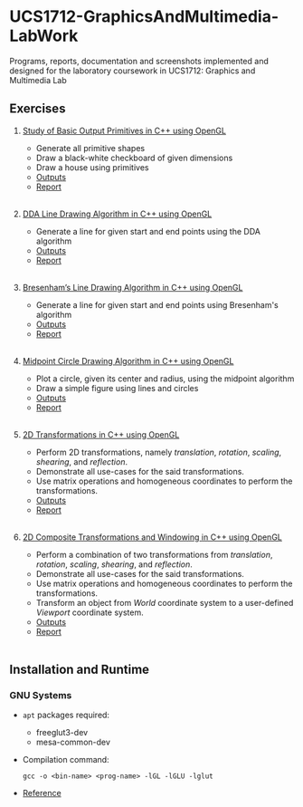# UCS1712-GraphicsAndMultimedia-LabWork

Programs, reports, documentation and screenshots implemented and designed for the laboratory coursework in UCS1712: Graphics and Multimedia Lab 

## Exercises

1. [Study of Basic Output Primitives in C++ using OpenGL](./Ex1-Primitives)
    - Generate all primitive shapes
    - Draw a black-white checkboard of given dimensions
    - Draw a house using primitives
    - [Outputs](./Ex1-Primitives/Outputs/)
    - [Report](./Ex1-Primitives/Report.pdf) 
    <br><br>

2. [DDA Line Drawing Algorithm in C++ using OpenGL](./Ex2-DDALineDrawing)
    - Generate a line for given start and end points using the DDA algorithm
    - [Outputs](./Ex2-DDALineDrawing/Outputs/)
    - [Report](./Ex2-DDALineDrawing/Report.pdf)
    <br><br>

3. [Bresenham’s Line Drawing Algorithm in C++ using OpenGL](./Ex3-BresenhamLineDrawing)
    - Generate a line for given start and end points using Bresenham's algorithm  
    - [Outputs](./Ex3-BresenhamLineDrawing/Outputs)
    - [Report](./Ex3-BresenhamLineDrawing/Report.pdf) 
    <br><br>

4. [Midpoint Circle Drawing Algorithm in C++ using OpenGL](./Ex4-MidpointCircleDrawing)
    - Plot a circle, given its center and radius, using the midpoint algorithm
    - Draw a simple figure using lines and circles
    - [Outputs](./Ex4-MidpointCircleDrawing/Outputs)
    - [Report](./Ex4-MidpointCircleDrawing/Report.pdf) 
    <br><br>
    
5. [2D Transformations in C++ using OpenGL](./Ex5-2DTransformations)
    - Perform 2D transformations, namely *translation*, *rotation*, *scaling*, *shearing*, and *reflection*.
    - Demonstrate all use-cases for the said transformations.
    - Use matrix operations and homogeneous coordinates to perform the transformations.
    - [Outputs](./Ex5-2DTransformations/Outputs)
    - [Report](./Ex5-2DTransformations/Report.pdf) 
    <br><br>
    
6. [2D Composite Transformations and Windowing in C++ using OpenGL](./Ex6-2DCompositeTransformations)
    - Perform a combination of two transformations from *translation*, *rotation*, *scaling*, *shearing*, and *reflection*.
    - Demonstrate all use-cases for the said transformations.
    - Use matrix operations and homogeneous coordinates to perform the transformations.
    - Transform an object from *World* coordinate system to a user-defined *Viewport* coordinate system.
    - [Outputs](./Ex6-2DCompositeTransformations/Outputs)
    - [Report](./Ex6-2DCompositeTransformations/Report.pdf) 
    <br><br>


## Installation and Runtime

### GNU Systems

- `apt` packages required:
    - freeglut3-dev
    - mesa-common-dev


- Compilation command:
    ```
    gcc -o <bin-name> <prog-name> -lGL -lGLU -lglut
    ```

- [Reference](http://www.cse.iitm.ac.in/~vplab/courses/CG/opengl_start.html)
